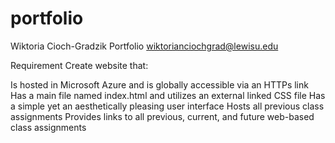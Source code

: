 # portfolio
Wiktoria Cioch-Gradzik
Portfolio
wiktorianciochgrad@lewisu.edu

Requirement
Create website that:

Is hosted in Microsoft Azure and is globally accessible via an HTTPs link
Has a main file named index.html and utilizes an external linked CSS file
Has a simple yet an aesthetically pleasing user interface
Hosts all previous class assignments
Provides links to all previous, current, and future web-based class assignments